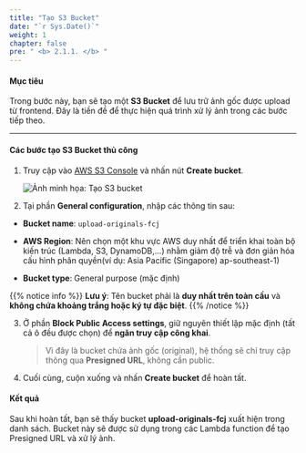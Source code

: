 ```yaml
---
title: "Tạo S3 Bucket"
date: "`r Sys.Date()`"
weight: 1
chapter: false
pre: " <b> 2.1.1. </b> "
---
```


#### Mục tiêu

Trong bước này, bạn sẽ tạo một **S3 Bucket** để lưu trữ ảnh gốc được upload từ frontend. Đây là tiền đề để thực hiện quá trình xử lý ảnh trong các bước tiếp theo.

---

#### Các bước tạo S3 Bucket thủ công

1. Truy cập vào [AWS S3 Console](https://s3.console.aws.amazon.com/s3/) và nhấn nút **Create bucket**.

   ![Ảnh minh họa: Tạo S3 bucket](images/s3-create-bucket-button.png)

2. Tại phần **General configuration**, nhập các thông tin sau:

- **Bucket name**: `upload-originals-fcj`

- **AWS Region**: Nên chọn một khu vực AWS duy nhất để triển khai toàn bộ kiến trúc (Lambda, S3, DynamoDB,...) nhằm giảm độ trễ và đơn giản hóa cấu hình phân quyền(ví dụ: Asia Pacific (Singapore) ap-southeast-1)

- **Bucket type**: General purpose (mặc định)

{{% notice info %}}
  **Lưu ý**: Tên bucket phải là **duy nhất trên toàn cầu** và **không chứa khoảng trắng hoặc ký tự đặc biệt**.
{{% /notice %}}

3. Ở phần **Block Public Access settings**, giữ nguyên thiết lập mặc định (tất cả ô đều được chọn) để **ngăn truy cập công khai**.

   > Vì đây là bucket chứa ảnh gốc (original), hệ thống sẽ chỉ truy cập thông qua **Presigned URL**, không cần public.

4. Cuối cùng, cuộn xuống và nhấn **Create bucket** để hoàn tất.


#### Kết quả

Sau khi hoàn tất, bạn sẽ thấy bucket **upload-originals-fcj** xuất hiện trong danh sách. Bucket này sẽ được sử dụng trong các Lambda function để tạo Presigned URL và xử lý ảnh.
